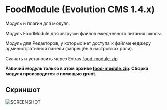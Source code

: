 # FoodModule (Evolution CMS 1.4.x)

Модуль и плагин для модуля.

Модуль FoodModule для звгрузки файлов ежедневного питания школы.

Модуль для Редакторов, у которых нет доступа к файлменеджеру административной панели (запрещён в настройках роли).

Скачать и установить через Extras [food-module.zip](../../releases/latest/download/food-module.zip)

**Рабочий модуль только в этом архиве [food-module.zip](../../releases/latest/download/food-module.zip). Сборка модуля производится с помощью grunt.**

## Скриншот

![SCREENSHOT](../src/screen.png)